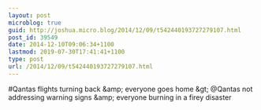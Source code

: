 ```yaml
---
layout: post
microblog: true
guid: http://joshua.micro.blog/2014/12/09/t542440193727279107.html
post_id: 39549
date: 2014-12-10T09:06:34+1100
lastmod: 2019-07-30T17:41:41+1100
type: post
url: /2014/12/09/t542440193727279107.html
---
```

#Qantas flights turning back &amp;amp; everyone goes home &amp;gt; @Qantas not addressing warning signs &amp;amp; everyone burning in a firey disaster
